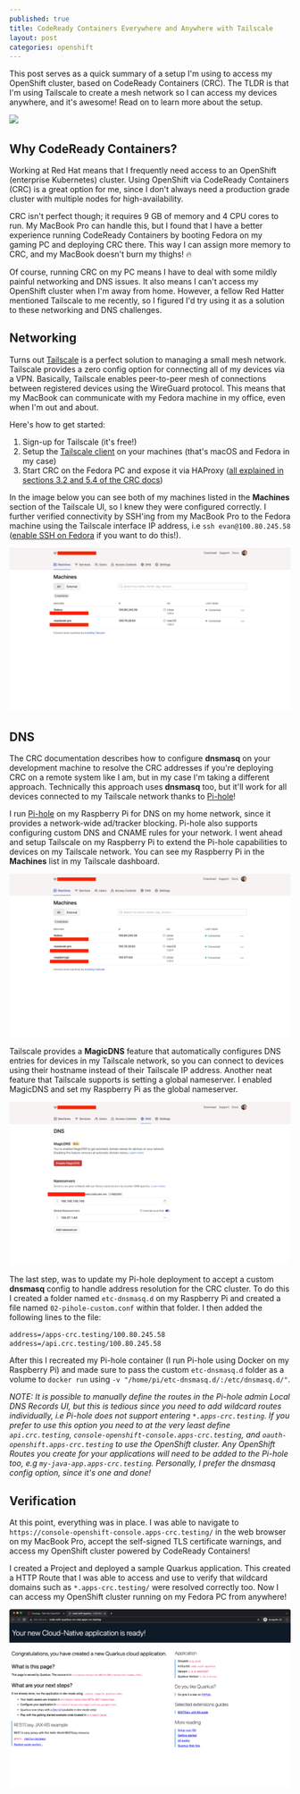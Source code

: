 ```yaml
---
published: true
title: CodeReady Containers Everywhere and Anywhere with Tailscale
layout: post
categories: openshift
---
```


This post serves as a quick summary of a setup I'm using to access my OpenShift
cluster, based on CodeReady Containers (CRC). The TLDR is that I'm using
Tailscale to create a mesh network so I can access my devices anywhere, and
it's awesome! Read on to learn more about the setup.

<img style="box-shadow: 0 0;" src="/res/img/posts/2022-03-15-crc-tailscale/crc-tailscale-mesh.png" />

## Why CodeReady Containers?

Working at Red Hat means that I frequently need access to an OpenShift  (enterprise Kubernetes)
cluster. Using OpenShift via CodeReady Containers (CRC) is a great option for
me, since I don't always need a production grade cluster with multiple nodes
for high-availability.

CRC isn't perfect though; it requires 9 GB of memory and 4 CPU cores to run.
My MacBook Pro can handle this, but I found that I have a better experience
running CodeReady Containers by booting Fedora on my gaming PC and deploying
CRC there. This way I can assign more memory to CRC, and my MacBook doesn't
burn my thighs! 🔥

Of course, running CRC on my PC means I have to deal with some mildly painful
networking and DNS issues. It also means I can't access my OpenShift cluster
when I'm away from home. However, a fellow Red Hatter mentioned Tailscale to me
recently, so I figured I'd try using it as a solution to these networking and
DNS challenges.


## Networking 

Turns out [Tailscale](https://tailscale.com/) is a perfect solution to managing
a small mesh network. Tailscale provides a zero config option for connecting all
of my devices via a VPN. Basically, Tailscale enables peer-to-peer mesh of
connections between registered devices using the WireGuard protocol. This means
that my MacBook can communicate with my Fedora machine in my office, even when
I'm out and about. 

Here's how to get started:

1. Sign-up for Tailscale (it's free!)
1. Setup the [Tailscale client](https://tailscale.com/download/) on your machines (that's macOS and Fedora in my case)
1. Start CRC on the Fedora PC and expose it via HAProxy ([all explained in sections 3.2 and 5.4 of the CRC docs](https://access.redhat.com/documentation/en-us/red_hat_codeready_containers/1.40/html/getting_started_guide/))

In the image below you can see both of my machines listed in the **Machines**
section of the Tailscale UI, so I knew they were configured correctly. I further
verified connectivity by SSH'ing from my MacBook Pro to the Fedora machine
using the Tailscale interface IP address, i.e `ssh evan@100.80.245.58` ([enable SSH on Fedora](https://docs.fedoraproject.org/en-US/fedora/f34/system-administrators-guide/infrastructure-services/OpenSSH/#s2-ssh-configuration-sshd) if you want to do this!).

![](/res/img/posts/2022-03-15-crc-tailscale/crc-tailscale-dashboard-nopi.png)

## DNS

The CRC documentation describes how to configure **dnsmasq** on your development
machine to resolve the CRC addresses if you're deploying CRC on a remote system
like I am, but in my case I'm taking a different approach. Technically this
approach uses **dnsmasq** too, but it'll work for all devices connected to my
Tailscale network thanks to [Pi-hole](https://pi-hole.net/)!

I run [Pi-hole](https://pi-hole.net/) on my Raspberry Pi for DNS on my home
network, since it provides a network-wide ad/tracker blocking. Pi-hole also
supports configuring custom DNS and CNAME rules for your network. I went ahead
and setup Tailscale on my Raspberry Pi to extend the Pi-hole capabilities to
devices on my Tailscale network. You can see my Raspberry Pi in the **Machines**
list in my Tailscale dashboard.

![](/res/img/posts/2022-03-15-crc-tailscale/crc-tailscale-dashboard.png)

Tailscale provides a **MagicDNS** feature that automatically configures DNS
entries for devices in my Tailscale network, so you can connect to devices
using their hostname instead of their Tailscale IP address. Another neat
feature that Tailscale supports is setting a global nameserver. I enabled
MagicDNS and set my Raspberry Pi as the global nameserver.

![](/res/img/posts/2022-03-15-crc-tailscale/crc-tailscale-magic-dns.png)

The last step, was to update my Pi-hole deployment to accept a custom **dnsmasq**
config to handle address resolution for the CRC cluster. To do this I created a
folder named `etc-dnsmasq.d` on my Raspberry Pi and created a file named
`02-pihole-custom.conf` within that folder. I then added the following lines to
the file:

```
address=/apps-crc.testing/100.80.245.58
address=/api.crc.testing/100.80.245.58
```

After this I recreated my Pi-hole container (I run Pi-hole using Docker on my Raspberry Pi)
and made sure to pass the custom `etc-dnsmasq.d` folder as a volume to
`docker run` using `-v "/home/pi/etc-dnsmasq.d/:/etc/dnsmasq.d/"`.

_NOTE: It is possible to manually define the routes in the Pi-hole admin Local DNS Records UI, but this is tedious since you need to add wildcard routes individually, i.e Pi-hole does not support entering `*.apps-crc.testing`. If you prefer to use this option you need to at the very least define `api.crc.testing`, `console-openshift-console.apps-crc.testing`, and `oauth-openshift.apps-crc.testing` to use the OpenShift cluster. Any OpenShift Routes you create for your applications will need to be added to the Pi-hole too, e.g `my-java-app.apps-crc.testing`. Personally, I prefer the dnsmasq config option, since it's one and done!_

## Verification

At this point, everything was in place. I was able to navigate to `https://console-openshift-console.apps-crc.testing/`
in the web browser on my MacBook Pro, accept the self-signed TLS certificate
warnings, and access my OpenShift cluster powered by CodeReady Containers!

I created a Project and deployed a sample Quarkus application. This created a HTTP
Route that I was able to access and use to verify that wildcard domains such as
`*.apps-crc.testing/` were resolved correctly too. Now I can access my OpenShift
cluster running on my Fedora PC from anywhere!

![](/res/img/posts/2022-03-15-crc-tailscale/crc-tailscale-quarkus-app.png)
